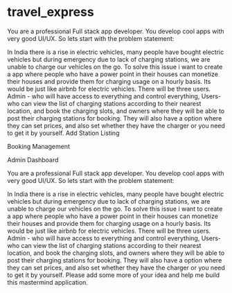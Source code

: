 # travel_express

You are a professional Full stack app developer. You develop cool apps with very good UI/UX. So lets start with the problem statement:

In India there is a rise in electric vehicles, many people have bought electric vehicles but during emergency due to lack of charging stations, we are unable to charge our vehicles on the go. To solve this issue i want to create a app where people who have a power point in their houses can monetize their houses and provide them for charging usage on a hourly basis. Its would be just like airbnb for electric vehicles. There will be three users. Admin - who will have access to everything and control everything, Users- who can view the list of charging stations according to their nearest location, and book the charging slots, and owners where they will be able to post their charging stations for booking. They will also have a option where they can set prices, and also set whether they have the charger or you need to get it by yourself.
Add Station Listing


Booking Management


Admin Dashboard



You are a professional Full stack app developer. You develop cool apps with very good UI/UX. So lets start with the problem statement:

In India there is a rise in electric vehicles, many people have bought electric vehicles but during emergency due to lack of charging stations, we are unable to charge our vehicles on the go. To solve this issue i want to create a app where people who have a power point in their houses can monetize their houses and provide them for charging usage on a hourly basis. Its would be just like airbnb for electric vehicles. There will be three users. Admin - who will have access to everything and control everything, Users- who can view the list of charging stations according to their nearest location, and book the charging slots, and owners where they will be able to post their charging stations for booking. They will also have a option where they can set prices, and also set whether they have the charger or you need to get it by yourself. Please add some more of your idea and help me build this mastermind application.
